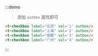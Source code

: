 :::demo
> 添加 `outbox` 属性即可
```html
<t-checkbox label="北京" val='1' outbox/>
<t-checkbox label="上海" val='2' outbox/>
<t-checkbox label="成都" val='3' outbox/>
<t-checkbox label="广州" val='4' outbox/>
```
:::
